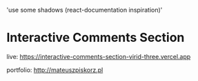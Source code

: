 'use some shadows (react-documentation inspiration)'
<h1>Interactive Comments Section</h1>

live: https://interactive-comments-section-virid-three.vercel.app

portfolio: http://mateuszpiskorz.pl
